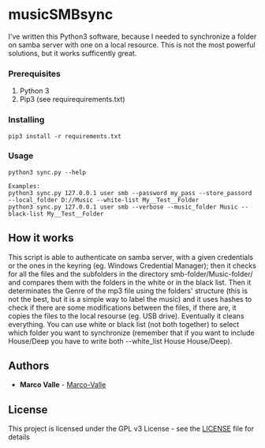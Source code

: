 # musicSMBsync
I've written this Python3 software, because I needed to synchronize a folder on samba server with one on a local resource.
This is  not the most powerful solutions, but it works sufficently great.

### Prerequisites

1) Python 3
2) Pip3 (see requirequirements.txt)

### Installing

```
pip3 install -r requirements.txt 
```

### Usage
```
python3 sync.py --help

Examples:
python3 sync.py 127.0.0.1 user smb --password my_pass --store_passord --local_folder D://Music --white-list My__Test__Folder
python3 sync.py 127.0.0.1 user smb --verbose --music_folder Music --black-list My__Test__Folder
```

## How it works

This script is able to authenticate on samba server, with a given credentials or the ones in the keyring (eg. Windows Credential Manager); then it checks for all the files and the subfolders in the directory smb-folder/Music-folder/ and compares them with the folders in the white or in the black list.
Then it determinates the Genre of the mp3 file using the folders' structure (this is not the best, but it is a simple way to label the music) and it uses hashes to check if there are some modifications between the files, if there are, it copies the files to the local resourse (eg. USB drive).
Eventually it cleans everything.
You can use white or black list (not both together) to select which folder you want to synchronize (remember that if you want to include House/Deep you have to write both --white_list House House/Deep).

## Authors

* **Marco Valle** - [Marco-Valle](https://github.com/Marco-Valle)

## License

This project is licensed under the GPL v3 License - see the [LICENSE](LICENSE) file for details
